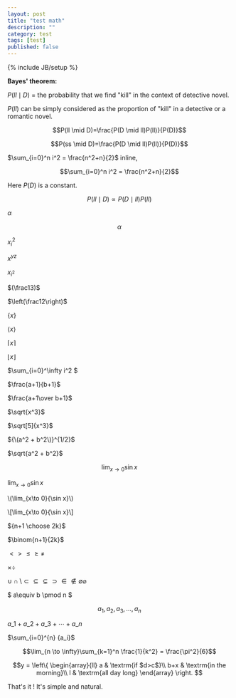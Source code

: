 ```yaml
---
layout: post
title: "test math"
description: ""
category: test
tags: [test]
published: false
---
```

{% include JB/setup %}



**Bayes' theorem:**

$P(ll \mid D)$ = the  probability that we find "kill" in the context of detective novel.

$P(ll)$ can be simply considered as the proportion of "kill" in a detective or a romantic novel.

$$P(ll \mid D)=\frac{P(D \mid ll)P(ll)}{P(D)}$$

$$P(ss \mid D)=\frac{P(D \mid ll)P(ll)}{P(D)}$$

$\sum_{i=0}^n i^2 = \frac{n^2+n}{2}$ inline,


$$\sum_{i=0}^n i^2 = \frac{n^2+n}{2}$$

Here $P(D)$ is a constant.

$$P(ll \mid D) \propto P(D \mid ll)P(ll)$$

$\alpha$

$$\alpha$$

$x_i^2$

${x^y}^z$

$x_{i^2}$

$(\frac13)$

$\left(\frac12\right)$

$\{ x \}$

$\langle x \rangle$

$\lceil x \rceil$

$\lfloor x \rfloor$

$\sum_{i=0}^\infty i^2 $

$\frac{a+1}{b+1}$

$\frac{a+1\over b+1}$

<span>
$\sqrt{x^3}$
</span>

$\sqrt[5]{x^3}$

${\(a^2 + b^2\)}^{1/2}$

$\sqrt{a^2 + b^2}$

$$\lim_{x\to 0}{\sin x}$$

$\lim_{x\to 0}{\sin x}$

\\(\lim_{x\to 0}{\sin x}\\)

\\[\lim_{x\to 0}{\sin x}\\]
 
${n+1 \choose 2k}$

$\binom{n+1}{2k}$

$\lt \gt \le \ge \neq$

$\times \div$

$\cup \cap \setminus \subset \subseteq \subsetneq \supset \in \notin \emptyset \varnothing$

$ a\equiv b \pmod n $

$$a_1, a_2,a_3, \ldots, a_n$$

$a\_1 + a\_2 + a\_3 + \cdots + a\_n$

$\sum_{i=0}^{n} {a_i}$

$$\lim_{n \to \infty}\sum_{k=1}^n \frac{1}{k^2} = \frac{\pi^2}{6}$$

$$y = \left\{ \begin{array}{ll}
a & \textrm{if $d>c$}\\
b+x & \textrm{in the morning}\\
l & \textrm{all day long}
\end{array} \right.
$$

That's it ! It's simple and natural.
